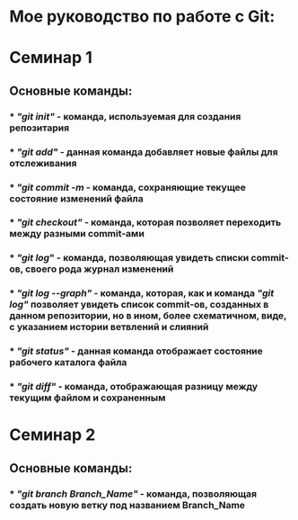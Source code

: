 # **Мое руководство по работе с Git:**

# **Семинар 1**

## Основные команды:

### * *"git init"* - команда, используемая для создания репозитария 

### * *"git add"* - данная команда добавляет новые файлы для отслеживания

### * *"git commit -m* - команда, сохраняющие текущее состояние изменений файла

### * *"git checkout"* - команда, которая позволяет переходить между разными commit-ами

### * *"git log*" - команда, позволяющая увидеть списки commit-ов, своего рода журнал изменений

### * *"git log --graph"* - команда, которая, как и команда *"git log"* позволяет увидеть список commit-ов, созданных в данном репозитории, но в ином, более схематичном, виде, с указанием истории ветвлений и слияний

### * *"git status"* - данная команда отображает состояние рабочего каталога файла

### * *"git diff"* - команда, отображающая разницу между текущим файлом и сохраненным


# **Семинар 2**

## Основные команды:

### * *"git branch Branch_Name"* - команда, позволяющая создать новую ветку под названием Branch_Name